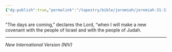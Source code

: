 ```yaml
---
{"dg-publish":true,"permalink":"/tapestry/bible/jeremiah/jeremiah-31-31/","title":"Jeremiah 31:31","tags":["bible-verse"],"dgHomeLink":true,"dgShowLocalGraph":true,"dgEnableSearch":true}
---
```



"The days are coming,” declares the Lord, “when I will make a new covenant with the people of Israel and with the people of Judah.

---
*New International Version (NIV)*
